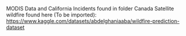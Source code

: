 MODIS Data and California Incidents found in folder
Canada Satellite wildfire found here (To be imported):
https://www.kaggle.com/datasets/abdelghaniaaba/wildfire-prediction-dataset


